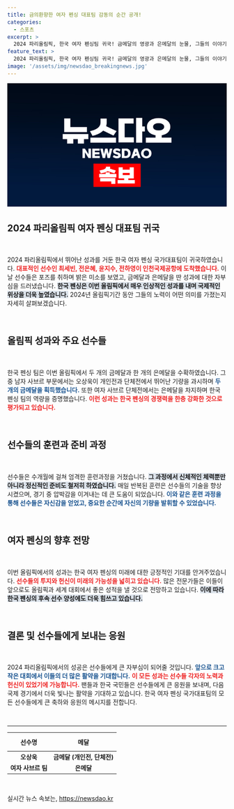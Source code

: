 ```yaml
---
title: 금의환향한 여자 펜싱 대표팀 감동의 순간 공개!
categories:
  - 스포츠
excerpt: >
  2024 파리올림픽, 한국 여자 펜싱팀 귀국! 금메달의 영광과 은메달의 눈물, 그들의 이야기를 놓치지 마세요!
feature_text: >
  2024 파리올림픽, 한국 여자 펜싱팀 귀국! 금메달의 영광과 은메달의 눈물, 그들의 이야기를 놓치지 마세요!
image: '/assets/img/newsdao_breakingnews.jpg'
---
```


<p><img src="/assets/img/newsdao_breakingnews.jpg" alt="pcversion 속보" /></p>

<h2 data-ke-size="size26">2024 파리올림픽 여자 펜싱 대표팀 귀국</h2>

<p data-ke-size="size16">&nbsp;</p>

<p>2024 파리올림픽에서 뛰어난 성과를 거둔 한국 여자 펜싱 국가대표팀이 귀국하였습니다. <b><span style="color: #ee2323;">대표적인 선수인 최세빈, 전은혜, 윤지수, 전하영이 인천국제공항에 도착했습니다.</span></b> 이날 선수들은 포즈를 취하며 밝은 미소를 보였고, 금메달과 은메달을 딴 성과에 대한 자부심을 드러냈습니다. <b><span style="background-color: #21538527;">한국 펜싱은 이번 올림픽에서 매우 인상적인 성과를 내며 국제적인 위상을 더욱 높였습니다.</span></b> 2024년 올림픽기간 동안 그들의 노력이 어떤 의미를 가졌는지 자세히 살펴보겠습니다.</p>

<p data-ke-size="size16">&nbsp;</p>

<h2 data-ke-size="size26">올림픽 성과와 주요 선수들</h2>

<p data-ke-size="size16">&nbsp;</p>

<p>한국 펜싱 팀은 이번 올림픽에서 두 개의 금메달과 한 개의 은메달을 수확하였습니다. 그 중 남자 사브르 부문에서는 오상욱이 개인전과 단체전에서 뛰어난 기량을 과시하며 <b><span style="color: #1a5490;">두 개의 금메달을 획득했습니다.</span></b> 또한 여자 사브르 단체전에서는 은메달을 차지하며 한국 펜싱 팀의 역량을 증명했습니다. <b><span style="color: #ee2323;">이런 성과는 한국 펜싱의 경쟁력을 한층 강화한 것으로 평가되고 있습니다.</span></b></p>

<p data-ke-size="size16">&nbsp;</p>

<h2 data-ke-size="size26">선수들의 훈련과 준비 과정</h2>

<p data-ke-size="size16">&nbsp;</p>

<p>선수들은 수개월에 걸쳐 엄격한 훈련과정을 거쳤습니다. <b><span style="background-color: #21538527;">그 과정에서 신체적인 체력뿐만 아니라 정신적인 준비도 철저히 하였습니다.</span></b> 매일 반복된 훈련은 선수들의 기술을 향상시켰으며, 경기 중 압박감을 이겨내는 데 큰 도움이 되었습니다. <b><span style="color: #1a5490;">이와 같은 훈련 과정을 통해 선수들은 자신감을 얻었고, 중요한 순간에 자신의 기량을 발휘할 수 있었습니다.</span></b></p>

<p data-ke-size="size16">&nbsp;</p>

<h2 data-ke-size="size26">여자 펜싱의 향후 전망</h2>

<p data-ke-size="size16">&nbsp;</p>

<p>이번 올림픽에서의 성과는 한국 여자 펜싱의 미래에 대한 긍정적인 기대를 안겨주었습니다. <b><span style="color: #ee2323;">선수들의 투지와 헌신이 미래의 가능성을 넓히고 있습니다.</span></b> 많은 전문가들은 이들이 앞으로도 올림픽과 세계 대회에서 좋은 성적을 낼 것으로 전망하고 있습니다. <b><span style="background-color: #21538527;">이에 따라 한국 펜싱의 후속 선수 양성에도 더욱 힘쓰고 있습니다.</span></b></p>

<p data-ke-size="size16">&nbsp;</p>

<h2 data-ke-size="size26">결론 및 선수들에게 보내는 응원</h2>

<p data-ke-size="size16">&nbsp;</p>

<p>2024 파리올림픽에서의 성공은 선수들에게 큰 자부심이 되어줄 것입니다. <b><span style="color: #1a5490;">앞으로 크고 작은 대회에서 이들의 더 많은 활약을 기대합니다.</span></b> <b><span style="color: #ee2323;">이 모든 성과는 선수들 각자의 노력과 헌신이 있었기에 가능합니다.</span></b> 팬들과 한국 국민들은 선수들에게 큰 응원을 보내며, 다음 국제 경기에서 더욱 빛나는 활약을 기대하고 있습니다. 한국 여자 펜싱 국가대표팀의 모든 선수들에게 큰 축하와 응원의 메시지를 전합니다.</p>

<p data-ke-size="size16">&nbsp;</p>

<hr>

<table style="width: 100%;">
    <thead>
        <tr>
            <th style="text-align: center; height: 35px;">선수명</th>
            <th style="text-align: center; height: 35px;">메달</th>
        </tr>
    </thead>
    <tbody>
        <tr>
            <td style="text-align: center; height: 17px;"><b>오상욱</b></td>
            <td style="text-align: center; height: 17px;"><b>금메달 (개인전, 단체전)</b></td>
        </tr>
        <tr>
            <td style="text-align: center; height: 17px;"><b>여자 사브르 팀</b></td>
            <td style="text-align: center; height: 17px;"><b>은메달</b></td>
        </tr>
    </tbody>
</table>

<p data-ke-size="size16">&nbsp;</p>
실시간 뉴스 속보는, <a href="https://newsdao.kr" rel="dofollow">https://newsdao.kr</a>



